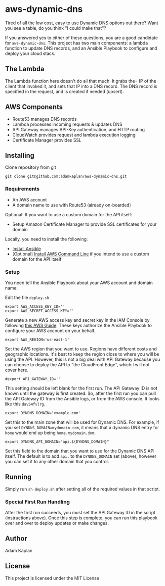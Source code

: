 # aws-dynamic-dns

Tired of all the low cost, easy to use Dynamic DNS options out there? Want you see a table, do you think "I could make that"?

If you answered yes to either of these questions, you are a good candidate for `aws-dynamic-dns`. This project has two main components: a lambda function to update DNS records, and an Ansible Playbook to configure and deploy your cloud stack.

## The Lambda

The Lambda function here doesn't do all that much. It grabs the= IP of the client that invoked it, and sets that IP into a DNS record. The DNS record is specified in the request, and is created if needed (upsert).

## AWS Components

- Route53 manages DNS records
- Lambda processes incoming requests & updates DNS
- API Gateway manages API-Key authentication, and HTTP routing
- CloudWatch provides request and lambda execution logging
- Certificate Manager provides SSL

## Installing

Clone repository from git
```
git clone git@github.com:adamkaplan/aws-dynamic-dns.git
```
  
### Requirements

- An AWS account
- A domain name to use with Route53 (already on-boarded)

Optional: If you want to use a custom domain for the API itself:
- Setup Amazon Certificate Manager to provide SSL certificates for your domain

Locally, you need to install the following:
- [Install Ansible](https://docs.ansible.com/ansible/2.7/installation_guide/intro_installation.html)
- [Optional] [Install AWS Command Line](https://docs.aws.amazon.com/cli/latest/userguide/installing.html) if you intend to use a custom domain for the API itself

### Setup

You need tell the Ansible Playbook about your AWS account and domain name.

Edit the file `deploy.sh`
```
export AWS_ACCESS_KEY_ID=''
export AWS_SECRET_ACCESS_KEY=''
```
Generate a new AWS access key and secret key in the IAM Console by following [this AWS Guide](https://docs.aws.amazon.com/general/latest/gr/managing-aws-access-keys.html). These keys authorize the Ansible Playbook to configure your AWS account on your behalf.

```
export AWS_REGION='us-east-1'
```
Set the AWS region that you want to use. Regions have different costs and geographic locations. It's best to keep the region close to where you will be using the API. However, this is not a big deal with API Gateway because you can choose to deploy the API to "the CloudFront Edge", which I will not cover here.

```
#export API_GATEWAY_ID=''
```
This setting should be left blank for the first run. The API Gateway ID is not known until the gateway is first created. So, after the first run you can pull the API Gateway ID from the Ansible logs, or from the AWS console. It looks like this `dav54fvlrg`.

```
export DYNDNS_DOMAIN='example.com'
```
Set this to the main zone that will be used for Dynamic DNS. For example, if you set `DYNDNS_DOMAIN=mydomain.com`, it means that a dynamic DNS entry for `home` would end up being `home.mydomain.dom`.

```
export DYNDNS_API_DOMAIN="api.${DYNDNS_DOMAIN}"
```
Set this field to the domain that you want to use for the Dynamic DNS API itself. The default is to add `api.` to the `DYNDNS_DOMAIN` set (above), however you can set it to any other domain that you control.

## Running

Simply run `sh deploy.sh` after setting all of the required values in that script.

### Special First Run Handling

After the first run succeeds, you must set the API Gateway ID in the script (instructions above). Once this step is complete, you can run this playbook over and over to deploy updates or make changes.

## Author

Adam Kaplan <adkap at adkap dot com>
  
## License

This project is licensed under the MIT License
